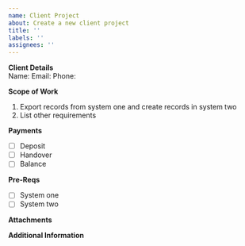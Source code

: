 ```yaml
---
name: Client Project
about: Create a new client project
title: ''
labels: ''
assignees: ''
---
```


**Client Details**  
Name: 
Email: 
Phone: 

**Scope of Work**  
1. Export records from system one and create records in system two
2. List other requirements

**Payments**  
- [ ] Deposit
- [ ] Handover
- [ ] Balance

**Pre-Reqs**  
- [ ] System one
- [ ] System two

**Attachments**  

**Additional Information**  
